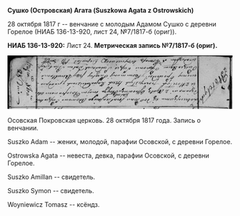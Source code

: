 **Сушко (Островская) Агата (Suszkowa Agata z Ostrowskich)**

28 октября 1817 г -- венчание с молодым Адамом Сушко с деревни Горелое
(НИАБ 136-13-920, лист 24, №7/1817-б (ориг)).

**НИАБ 136-13-920:** Лист 24. **Метрическая запись №7/1817-б (ориг).**

![](./media/b4200075f1188147852e01458d8cc6c02f5a1207.png)

Осовская Покровская церковь. 28 октября 1817 года. Запись о венчании.

Suszko Adam -- жених, молодой, парафии Осовской, с деревни Горелое.

Ostrowska Agata -- невеста, девка, парафии Осовской, с деревни Горелое.

Suszko Amillan -- свидетель.

Suszko Symon -- свидетель.

Woyniewicz Tomasz -- ксёндз.
